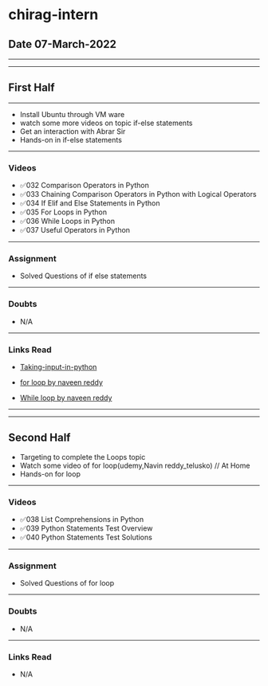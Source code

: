 # chirag-intern

## Date 07-March-2022

<hr>
<hr>

## First Half

<hr>

- Install Ubuntu through VM ware
- watch some more videos on topic if-else statements
- Get an interaction with Abrar Sir
- Hands-on in if-else statements
<hr>

### Videos

- ✅032 Comparison Operators in Python
- ✅033 Chaining Comparison Operators in Python with Logical Operators
- ✅034 If Elif and Else Statements in Python
- ✅035 For Loops in Python
- ✅036 While Loops in Python
- ✅037 Useful Operators in Python
<hr>

### Assignment

- Solved Questions of if else statements
<hr>

### Doubts

- N/A

<hr>

### Links Read

- [Taking-input-in-python](https://www.geeksforgeeks.org/taking-input-in-python/)

- [for loop by naveen reddy](https://www.youtube.com/watch?v=0ZvaDa8eT5s)

- [While loop by naveen reddy](https://www.youtube.com/watch?v=HZARImviDxg)

<hr>
<hr>

## Second Half

- Targeting to complete the Loops topic
- Watch some video of for loop(udemy,Navin reddy_telusko) // At Home
- Hands-on for loop
<hr>

### Videos

- ✅038 List Comprehensions in Python
- ✅039 Python Statements Test Overview
- ✅040 Python Statements Test Solutions

<hr>

### Assignment

- Solved Questions of for loop

<hr>

### Doubts

- N/A
<hr>

### Links Read

- N/A
